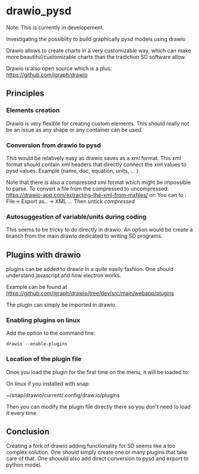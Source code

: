 # drawio_pysd

Note: This is currently in developement.

Investigating the possiblity to build graphically pysd models using drawio

Drawio allows to create charts in a very customizable way, which can make
more beautiful/customizable charts than the tradiction SD software allow.

Drawio is also open source which is a plus: https://github.com/jgraph/drawio

## Principles

### Elements creation

Drawio is very flexible for creating custom elements.
This should really not be an issue as any shape or any container can be used.


### Conversion from drawio to pysd

This would be relatively easy as drawio saves as a xml format.
This xml format should contain xml headers that directly connect
the xml values to pysd values. Example (name, doc, equation, units, ... )

Note that there is also a compressed xml format which might be impossible to parse.
To convert a file from the compressed to uncompressed: https://drawio-app.com/extracting-the-xml-from-mxfiles/
or:
You can to : File-> Export as.. -> XML ...
Then untick *compressed*

### Autosuggestion of variable/units during coding

This seems to be tricky to do directly in drawio. An option
would be create a branch from the main drawio dedicated to writing
SD programs.

## Plugins with drawio

plugins can be added to drawio in a quite easily fashion.
One should understand javascript and how electron works.

Example can be found at https://github.com/jgraph/drawio/tree/dev/src/main/webapp/plugins

The plugin can simply be imported in drawio.

### Enabling plugins on linux

Add the option to the command line:

`drawio --enable-plugins`

### Location of the plugin file

Once you load the plugin for the first time on the menu, it will be loaded to:

On linux if you installed with snap:

~/snap/drawio/current/.config/draw.io/plugins

Then you can modify the plugin file directly there so you don't need to load it every time.

## Conclusion

Creating a fork of drawio adding functionality for SD seems like a too complex solution.
One should simply create one or many plugins that take care of that.
One shouuld also add direct conversion to pysd and export to python model.
